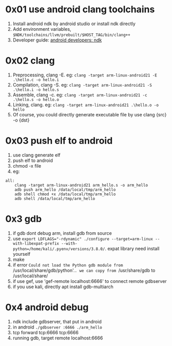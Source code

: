 # 0x01 use android clang toolchains
1. Install android ndk by android studio or install ndk directly
2. Add environment variables, `$NDK/toolchains/llvm/prebuilt/$HOST_TAG/bin/clang++`
3. Developer guide: [android developers: ndk](https://developer.android.com/ndk/guides/other_build_systems?hl=zh-cn)

# 0x02 clang
1. Preprocessing, clang -E. eg: `clang -target arm-linux-android21 -E .\hello.c -o hello.i`
2. Compilation, clang -S. eg: `clang -target arm-linux-android21 -S .\hello.i -o hello.s`
3. Assemble, clang -c. eg: `clang -target arm-linux-android21 -c .\hello.s -o hello.o`
4. Linking, clang. eg: `clang -target arm-linux-android21 .\hello.o -o hello`
5. Of course, you could directly generate executable file by use clang {src} -o {dst}

# 0x03 push elf to android
1. use clang generate elf
2. push elf to android
3. chmod -x file
4. eg: 
```shell
all:
	clang -target arm-linux-android21 arm_hello.s -o arm_hello
	adb push arm_hello /data/local/tmp/arm_hello
	adb shell chmod +x /data/local/tmp/arm_hello
	adb shell /data/local/tmp/arm_hello 
```

# 0x3 gdb
1. if gdb dont debug arm, install gdb from source
2. use `export LDFLAGS="-rdynamic" ./configure --target=arm-linux --with-libexpat-prefix --with-python=/home/kali/.pyenv/versions/3.8.0/`. expat library need install yourself
3. make
4. if error `Could not load the Python gdb module from `/usr/local/share/gdb/python'.`. we can copy from `/usr/share/gdb to /usr/local/share/
5. if use gef, use 'gef-remote localhost:6666' to connect remote gdbserver
6. if you use kali, directly apt install gdb-multiarch

# 0x4 android debug
1. ndk include gdbserver, that put in android
2. in android `./gdbserver :6666 ./arm_hello`
3. tcp forward tcp:6666 tcp:6666
4. running gdb, target remote localhost:6666